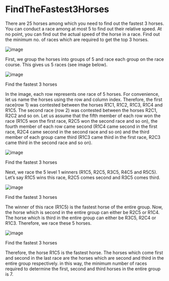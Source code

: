 # FindTheFastest3Horses
There are 25 horses among which you need to find out the fastest 3 horses. You can conduct a race among at most 5 to find out their relative speed. At no point, you can find out the actual speed of the horse in a race. Find out the minimum no. of races which are required to get the top 3 horses.


![image](https://github.com/AbhinayPoloju/FindTheFastest3Horses/assets/84982230/9cee0462-a5e1-4553-8f22-dc5fe1b03704)


First, we group the horses into groups of 5 and race each group on the race course. This gives us 5 races (see image below). 



![image](https://github.com/AbhinayPoloju/FindTheFastest3Horses/assets/84982230/7e8e24a4-9055-4669-b94b-fd8c8ac1e053)



Find the fastest 3 horses

In the image, each row represents one race of 5 horses. For convenience, let us name the horses using the row and column index. Therefore, the first race(row 1) was contested between the horses R1C1, R1C2, R1C3, R1C4 and R1C5. The second race (row 2) was contested between the horses R2C1, R2C2 and so on. Let us assume that the fifth member of each row won the race (R1C5 won the first race, R2C5 won the second race and so on), the fourth member of each row came second (R1C4 came second in the first race, R2C4 came second in the second race and so on) and the third member of each group came third (R1C3 came third in the first race, R2C3 came third in the second race and so on). 
 


![image](https://github.com/AbhinayPoloju/FindTheFastest3Horses/assets/84982230/e8be003c-9f2b-4290-a98c-8b12ca54b7ec)


Find the fastest 3 horses

Next, we race the 5 level 1 winners (R1C5, R2C5, R3C5, R4C5 and R5C5). Let’s say R1C5 wins this race, R2C5 comes second and R3C5 comes third. 
 


![image](https://github.com/AbhinayPoloju/FindTheFastest3Horses/assets/84982230/dab481c3-cc09-44e3-8d38-2aa8b7f6c30f)


Find the fastest 3 horses

The winner of this race (R1C5) is the fastest horse of the entire group. Now, the horse which is second in the entire group can either be R2C5 or R1C4. The horse which is third in the entire group can either be R3C5, R2C4 or R1C3. Therefore, we race these 5 horses. 
 


![image](https://github.com/AbhinayPoloju/FindTheFastest3Horses/assets/84982230/58cd21fb-407a-4cfd-b6e2-4582920e22c9)


Find the fastest 3 horses

Therefore, the horse R1C5 is the fastest horse. The horses which come first and second in the last race are the horses which are second and third in the entire group respectively. in this way, the minimum number of races required to determine the first, second and third horses in the entire group is 7. 
 
